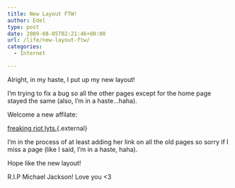 ```yaml
---
title: New Layout FTW!
author: Edel
type: post
date: 2009-08-05T02:21:46+00:00
url: /life/new-layout-ftw/
categories:
  - Internet

---
```

Alright, in my haste, I put up my new layout!
  
I&#8217;m trying to fix a bug so all the other pages except for the home page stayed the same (also, I&#8217;m in a haste&#8230;haha).

Welcome a new affilate:

[freaking riot lyts.][1]{.external}

I&#8217;m in the process of at least adding her link on all the old pages so sorry if I miss a page (like I said, I&#8217;m in a haste, haha).

Hope like the new layout!

R.I.P Michael Jackson! Love you <3

<ol class="footnote">
</ol>

 [1]: http://freakingriot.com/